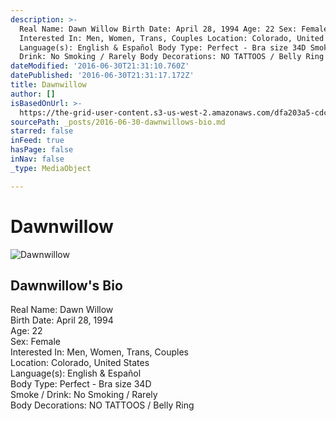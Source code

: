 ```yaml
---
description: >-
  Real Name: Dawn Willow Birth Date: April 28, 1994 Age: 22 Sex: Female
  Interested In: Men, Women, Trans, Couples Location: Colorado, United States
  Language(s): English & Español Body Type: Perfect - Bra size 34D Smoke /
  Drink: No Smoking / Rarely Body Decorations: NO TATTOOS / Belly Ring
dateModified: '2016-06-30T21:31:10.760Z'
datePublished: '2016-06-30T21:31:17.172Z'
title: Dawnwillow
author: []
isBasedOnUrl: >-
  https://the-grid-user-content.s3-us-west-2.amazonaws.com/dfa203a5-cdcf-4a36-b4b4-392bb11c7888.jpg
sourcePath: _posts/2016-06-30-dawnwillows-bio.md
starred: false
inFeed: true
hasPage: false
inNav: false
_type: MediaObject

---
```

# Dawnwillow
![Dawnwillow](https://the-grid-user-content.s3-us-west-2.amazonaws.com/dfa203a5-cdcf-4a36-b4b4-392bb11c7888.jpg)

## Dawnwillow's Bio

Real Name: Dawn Willow  
Birth Date: April 28, 1994  
Age: 22  
Sex: Female  
Interested In: Men, Women, Trans, Couples  
Location: Colorado, United States  
Language(s): English & Español  
Body Type: Perfect - Bra size 34D  
Smoke / Drink: No Smoking / Rarely  
Body Decorations: NO TATTOOS / Belly Ring